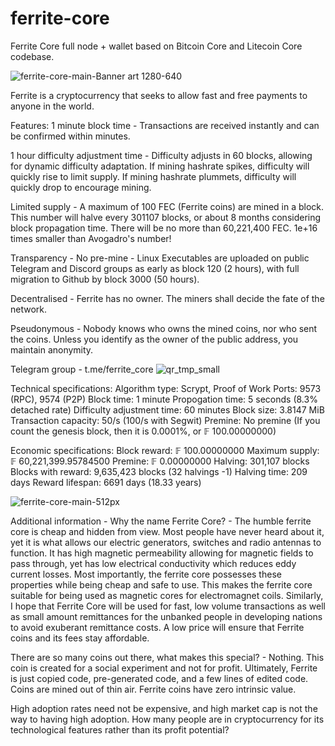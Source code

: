 # ferrite-core
Ferrite Core full node + wallet based on Bitcoin Core and Litecoin Core codebase.

![ferrite-core-main-Banner art 1280-640](https://user-images.githubusercontent.com/101822992/204157973-5025ca19-d12b-4656-9b7a-2f3956b34c9f.png)

Ferrite is a cryptocurrency that seeks to allow fast and free payments to anyone in the world.

Features:
1 minute block time - 
Transactions are received instantly and can be confirmed within minutes.

1 hour difficulty adjustment time - 
Difficulty adjusts in 60 blocks, allowing for dynamic difficulty adaptation.
If mining hashrate spikes, difficulty will quickly rise to limit supply.
If mining hashrate plummets, difficulty will quickly drop to encourage mining.

Limited supply - 
A maximum of 100 FEC (Ferrite coins) are mined in a block. 
This number will halve every 301107 blocks, or about 8 months considering block propagation time.
There will be no more than 60,221,400 FEC. 1e+16 times smaller than Avogadro's number!

Transparency - 
No pre-mine - Linux Executables are uploaded on public Telegram and Discord groups as early as block 120 (2 hours), with full migration to Github by block 3000 (50 hours).

Decentralised - 
Ferrite has no owner. The miners shall decide the fate of the network.

Pseudonymous -
Nobody knows who owns the mined coins, nor who sent the coins. Unless you identify as the owner of the public address, you maintain anonymity.

Telegram group - t.me/ferrite_core
![qr_tmp_small](https://user-images.githubusercontent.com/101822992/204231333-a88dc2c6-f75b-4204-80ec-d64a931b6f7a.png)


Technical specifications:
Algorithm type: Scrypt, Proof of Work
Ports: 9573 (RPC), 9574 (P2P)
Block time: 1 minute
Propogation time: 5 seconds (8.3% detached rate)
Difficulty adjustment time: 60 minutes
Block size: 3.8147 MiB
Transaction capacity: 50/s (100/s with Segwit)
Premine: No premine (If you count the genesis block, then it is 0.0001%, or 𝔽 100.00000000)

Economic specifications:
Block reward: 𝔽 100.00000000
Maximum supply: 𝔽 60,221,399.95784500
Premine: 𝔽 0.00000000
Halving: 301,107 blocks
Blocks with reward: 9,635,423 blocks (32 halvings -1)
Halving time: 209 days
Reward lifespan: 6691 days (18.33 years)


![ferrite-core-main-512px](https://user-images.githubusercontent.com/101822992/204157969-c910673a-44a3-42a8-be9c-957907c05b39.png)

Additional information - 
Why the name Ferrite Core? - The humble ferrite core is cheap and hidden from view. Most people have never heard about it, yet it is what allows our electric generators, switches and radio antennas to function. It has high magnetic permeability allowing for magnetic fields to pass through, yet has low electrical conductivity which reduces eddy current losses. Most importantly, the ferrite core possesses these properties while being cheap and safe to use. This makes the ferrite core suitable for being used as magnetic cores for electromagnet coils. 
Similarly, I hope that Ferrite Core will be used for fast, low volume transactions as well as small amount remittances for the unbanked people in developing nations to avoid exuberant remittance costs. A low price will ensure that Ferrite coins and its fees stay affordable.

There are so many coins out there, what makes this special? - Nothing. This coin is created for a social experiment and not for profit. Ultimately, Ferrite is just copied code, pre-generated code, and a few lines of edited code. Coins are mined out of thin air. Ferrite coins have zero intrinsic value.

High adoption rates need not be expensive, and high market cap is not the way to having high adoption.
How many people are in cryptocurrency for its technological features rather than its profit potential?
